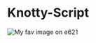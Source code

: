 # Knotty-Script

![My fav image on e621](https://static1.e621.net/data/sample/9d/5b/9d5bccc591dd087dd56530c8a687c6b0.jpg)
